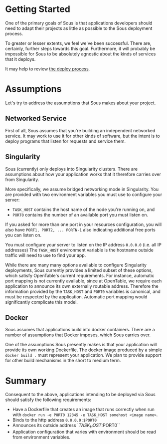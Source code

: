 # Getting Started

One of the primary goals of Sous is that
applications developers should need to adapt their projects
as little as possible to the Sous deployment process.

To greater or lesser extents, we feel we've been successful.
There are, certainly, further steps towards this goal.
Furthermore, it will probably be impossible for Sous to be
absolutely agnostic about the kinds of services that it deploys.

It may help to review
[the deploy process](./deployment-workflow.md).

# Assumptions

Let's try to address the assumptions that Sous makes about your project.

## Networked Service

First of all, Sous assumes that you're building an independent networked service.
It may work to use it for other kinds of software,
but the intent is to deploy programs that listen for requests and service them.

## Singularity

Sous (currently) only deploys into Singularity clusters.
There are assumptions about
how your application works
that it therefore carries over
from Singularity.

More specifically,
we assume bridged networking mode in Singularity.
You are provided with two environment variables you must use to configure your server:

- `TASK_HOST` contains the host name of the node you're running on, and
- `PORT0` contains the number of an available port you must listen on.

If you asked for more than one port in your resources configuration, you will also have
    `PORT1, PORT2, ... PORTN-1` also indicating additional free ports you can listen on.

You must configure your server to listen on the IP address `0.0.0.0` (i.e. all IP addresses)
The `TASK_HOST` environment variable is the hostname outside traffic will need to use
to find your app.

While there are many many options available to configure Singularity deployments,
Sous currently provides a limited subset of these options, which satisfy OpenTable's
current requirements.
For instance, automatic port mapping is not currently available, since at OpenTable,
we require each application to announce its own externally routable address.
Therefore the information provided by the `TASK_HOST` and `PORT0` variables is canonical,
and must be respected by the application.
Automatic port mapping would significantly complicate this model.

## Docker

Sous assumes that applications build into docker containers.
There are a number of assumptions that Docker imposes,
which Sous carries over.

One of the assumptions Sous presently makes is that
your application will provide its own working Dockerfile.
The docker image produced by a simple `docker build .` must represent your application.
We plan to provide support for other build mechanisms in the short to medium term.

# Summary

Consequent to the above,
applications intending to be deployed via Sous
should satisfy the following requirements:

* Have a Dockerfile that creates an image that runs correctly when run with
`docker run -e PORT0 12345 -e TASK_HOST somehost <image name>`.
* Binds to the http address `0.0.0.0:$PORT0`
* Announces its outside address `$TASK_HOST:$PORT0``
* Application configuration that varies with environment should be read from environment variables.
